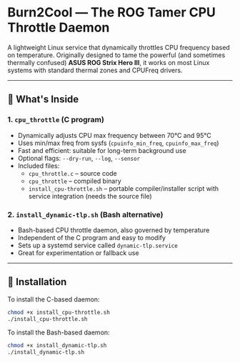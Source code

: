 # Burn2Cool — The ROG Tamer CPU Throttle Daemon

A lightweight Linux service that dynamically throttles CPU frequency based on temperature. Originally designed to tame the powerful (and sometimes thermally confused) **ASUS ROG Strix Hero III**, it works on most Linux systems with standard thermal zones and CPUFreq drivers.

---

## 🔧 What's Inside

### 1. `cpu_throttle` (C program)
- Dynamically adjusts CPU max frequency between 70°C and 95°C
- Uses min/max freq from sysfs (`cpuinfo_min_freq`, `cpuinfo_max_freq`)
- Fast and efficient: suitable for long-term background use
- Optional flags: `--dry-run`, `--log`, `--sensor`
- Included files:
  - `cpu_throttle.c` – source code
  - `cpu_throttle` – compiled binary
  - `install_cpu-throttle.sh` – portable compiler/installer script with service integration (needs the source file)

### 2. `install_dynamic-tlp.sh` (Bash alternative)
- Bash-based CPU throttle daemon, also governed by temperature
- Independent of the C program and easy to modify
- Sets up a systemd service called `dynamic-tlp.service`
- Great for experimentation or fallback use

---

## 🚀 Installation

To install the C-based daemon:

```bash
chmod +x install_cpu-throttle.sh
./install_cpu-throttle.sh
```

To install the Bash-based daemon:

```bash
chmod +x install_dynamic-tlp.sh
./install_dynamic-tlp.sh
```
